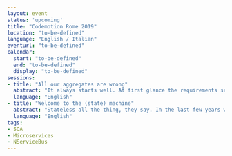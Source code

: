```yaml
---
layout: event
status: 'upcoming'
title: "Codemotion Rome 2019"
location: "to-be-defined"
language: "English / Italian"
eventurl: "to-be-defined"
calendar:
  start: "to-be-defined"
  end: "to-be-defined"
  display: "to-be-defined"
sessions:
- title: "All our aggregates are wrong"
  abstract: "It always starts well. At first glance the requirements seem straightforward, and implementation proceeds without hiccups. Then it starts to get more complex, and you find yourself in a predicament, introducing technical shortcuts that smell for the sake of delivering the new feature on schedule. We'll analyze what appears to be a straightforward e-commerce shopping cart. We'll focus our attention to the business needs and see how it can shed light on the correct approach to designing the feature. Walk away with a new understanding on how to take requirements apart to build the right software."
  language: "English"
- title: "Welcome to the (state) machine"
  abstract: "Stateless all the thing, they say. In the last few years we’ve been brainwashed that stateful is bad. However complex software systems need to do collaborative processing, that is stateful by definition. This is when Sagas come into play. Sagas allows to model complex collaborative domains without the need for distributed transactions and coordination. Join Mauro on a journey that aims to disclose what sagas are, how they can be used to model a complex collaborative domain, and what role they play when it comes to designing systems with failure and eventual consistency in mind."
  language: "English"
tags:
- SOA
- Microservices
- NServiceBus
---
```

